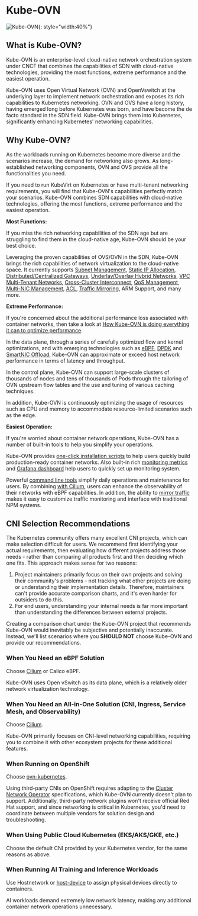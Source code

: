 # Kube-OVN

![Kube-OVN](static/kube-ovn-horizontal-color.svg){: style="width:40%"}

## What is Kube-OVN?

Kube-OVN is an enterprise-level cloud-native network orchestration system under CNCF that combines the capabilities of SDN with cloud-native technologies, providing the most functions, extreme performance and the easiest operation.

Kube-OVN uses Open Virtual Network (OVN) and OpenVswitch at the underlying layer to implement network orchestration and exposes its rich capabilities to Kubernetes networking. OVN and OVS have a long history, having emerged long before Kubernetes was born, and have become the de facto standard in the SDN field. Kube-OVN brings them into Kubernetes, significantly enhancing Kubernetes' networking capabilities.

## Why Kube-OVN?

As the workloads running on Kubernetes become more diverse and the scenarios increase, the demand for networking also grows. As long-established networking components, OVN and OVS provide all the functionalities you need.

If you need to run KubeVirt on Kubernetes or have multi-tenant networking requirements, you will find that Kube-OVN's capabilities perfectly match your scenarios. Kube-OVN combines SDN capabilities with cloud-native technologies, offering the most functions, extreme performance and the easiest operation.

**Most Functions:**

If you miss the rich networking capabilities of the SDN age but are struggling to find them in the cloud-native age,
Kube-OVN should be your best choice.

Leveraging the proven capabilities of OVS/OVN in the SDN,
Kube-OVN brings the rich capabilities of network virtualization to the cloud-native space.
It currently supports [Subnet Management](guide/subnet.en.md), [Static IP Allocation](guide/static-ip-mac.en.md),
[Distributed/Centralized Gateways](guide/subnet.en.md#overlay-subnet-gateway-settings), [Underlay/Overlay Hybrid Networks](start/underlay.en.md),
[VPC Multi-Tenant Networks](vpc/vpc.en.md), [Cross-Cluster Interconnect](advance/with-ovn-ic.en.md), [QoS Management](guide/qos.en.md),
[Multi-NIC Management](advance/multi-nic.en.md), [ACL](guide/subnet.en.md#subnet-acl), [Traffic Mirroring](guide/mirror.en.md),
ARM Support, and many more.

**Extreme Performance:**

If you're concerned about the additional performance loss associated with container networks,
then take a look at [How Kube-OVN is doing everything it can to optimize performance](advance/performance-tuning.en.md).

In the data plane, through a series of carefully optimized flow and kernel optimizations,
and with emerging technologies such as [eBPF](advance/with-cilium.en.md), [DPDK](advance/dpdk.en.md) and [SmartNIC Offload](advance/offload-mellanox.en.md),
Kube-OVN can approximate or exceed host network performance in terms of latency and throughput.

In the control plane, Kube-OVN can support large-scale clusters of thousands of nodes and tens of thousands of Pods
through the tailoring of OVN upstream flow tables and the use and tuning of various caching techniques.

In addition, Kube-OVN is continuously optimizing the usage of resources such as CPU and memory
to accommodate resource-limited scenarios such as the edge.

**Easiest Operation:**

If you're worried about container network operations, Kube-OVN has a number of
built-in tools to help you simplify your operations.

Kube-OVN provides [one-click installation scripts](start/one-step-install.en.md) to help users quickly build production-ready container networks.
Also built-in rich [monitoring metrics](reference/metrics.en.md) and [Grafana dashboard](guide/prometheus-grafana.en.md) help users to quickly set up monitoring system.

Powerful [command line tools](ops/kubectl-ko.en.md) simplify daily operations and maintenance for users.
By combining [with Cilium](advance/with-cilium.en.md), users can enhance the observability of their networks with eBPF capabilities.
In addition, the ability to [mirror traffic](guide/mirror.en.md) makes it easy to customize traffic monitoring and interface with traditional NPM systems.

## CNI Selection Recommendations

The Kubernetes community offers many excellent CNI projects, which can make selection difficult for users. We recommend first identifying your actual requirements, then evaluating how different projects address those needs - rather than comparing all products first and then deciding which one fits. This approach makes sense for two reasons:

1. Project maintainers primarily focus on their own projects and solving their community's problems - not tracking what other projects are doing or understanding their implementation details. Therefore, maintainers can't provide accurate comparison charts, and it's even harder for outsiders to do this.
2. For end users, understanding your internal needs is far more important than understanding the differences between external projects.

Creating a comparison chart under the Kube-OVN project that recommends Kube-OVN would inevitably be subjective and potentially inaccurate. Instead, we'll list scenarios where you **SHOULD NOT** choose Kube-OVN and provide our recommendations.

### When You Need an eBPF Solution

Choose [Cilium](https://cilium.io/) or Calico eBPF.

Kube-OVN uses Open vSwitch as its data plane, which is a relatively older network virtualization technology.

### When You Need an All-in-One Solution (CNI, Ingress, Service Mesh, and Observability)

Choose [Cilium](https://cilium.io/).

Kube-OVN primarily focuses on CNI-level networking capabilities, requiring you to combine it with other ecosystem projects for these additional features.

### When Running on OpenShift

Choose [ovn-kubernetes](https://ovn-kubernetes.io/).

Using third-party CNIs on OpenShift requires adapting to the [Cluster Network Operator](https://github.com/openshift/cluster-network-operator) specifications, which Kube-OVN currently doesn't plan to support. Additionally, third-party network plugins won't receive official Red Hat support, and since networking is critical in Kubernetes, you'd need to coordinate between multiple vendors for solution design and troubleshooting.

### When Using Public Cloud Kubernetes (EKS/AKS/GKE, etc.)

Choose the default CNI provided by your Kubernetes vendor, for the same reasons as above.

### When Running AI Training and Inference Workloads

Use Hostnetwork or [host-device](https://www.cni.dev/plugins/current/main/host-device/) to assign physical devices directly to containers.

AI workloads demand extremely low network latency, making any additional container network operations unnecessary.
